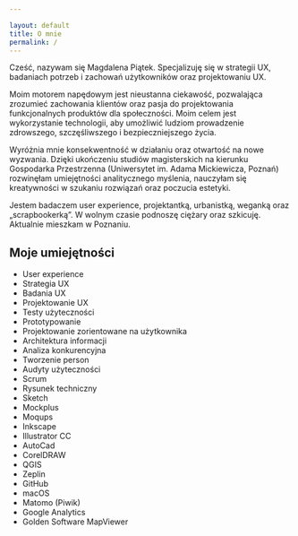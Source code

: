 ```yaml
---

layout: default
title: O mnie
permalink: /
---
```


<div class="container">
	<div class="about">
		<p>
			Cześć, nazywam się Magdalena Piątek. Specjalizuję się w&nbsp;strategii UX, badaniach potrzeb i&nbsp;zachowań użytkowników
			oraz projektowaniu UX.
		</p>
		<p>
			Moim motorem napędowym jest nieustanna ciekawość, pozwalająca zrozumieć zachowania klientów oraz pasja do projektowania funkcjonalnych
			produktów dla społeczności. Moim celem jest wykorzystanie technologii, aby umożliwić ludziom prowadzenie zdrowszego,
			szczęśliwszego i&nbsp;bezpieczniejszego życia.
		</p>
		<p>
			Wyróżnia mnie konsekwentność w działaniu oraz otwartość na nowe wyzwania. Dzięki ukończeniu studiów magisterskich na kierunku
			Gospodarka Przestrzenna (Uniwersytet im.&nbsp;Adama Mickiewicza, Poznań) rozwinęłam umiejętności analitycznego myślenia,
			nauczyłam się kreatywności w szukaniu rozwiązań oraz poczucia estetyki.
		</p>
		<p>
			Jestem badaczem user experience, projektantką, urbanistką, weganką oraz „scrapbookerką”. W wolnym czasie podnoszę ciężary
			oraz szkicuję. Aktualnie mieszkam w Poznaniu.
		</p>
	</div>
	<div class="line"></div>
	<h2> Moje umiejętności </h2>
	<ul class="skills">
		<li class="skill">User experience</li>
		<li class="skill">Strategia UX</li>
		<li class="skill">Badania UX</li>
		<li class="skill">Projektowanie UX</li>
		<li class="skill">Testy użyteczności</li>
		<li class="skill">Prototypowanie</li>
		<li class="skill">Projektowanie zorientowane na użytkownika</li>
		<li class="skill">Architektura informacji</li>
		<li class="skill">Analiza konkurencyjna</li>
		<li class="skill">Tworzenie person</li>
		<li class="skill">Audyty użyteczności</li>
		<li class="skill">Scrum</li>
		<li class="skill">Rysunek techniczny</li>
		<li class="skill">Sketch</li>
		<li class="skill">Mockplus</li>
		<li class="skill">Moqups</li>
		<li class="skill">Inkscape</li>
		<li class="skill">Illustrator CC</li>
		<li class="skill">AutoCad</li>
		<li class="skill">CorelDRAW</li>
		<li class="skill">QGIS</li>
		<li class="skill">Zeplin</li>
		<li class="skill">GitHub</li>
		<li class="skill">macOS</li>
		<li class="skill">Matomo (Piwik)</li>
		<li class="skill">Google Analytics</li>
		<li class="skill">Golden Software MapViewer</li>
	</ul>
</div>

